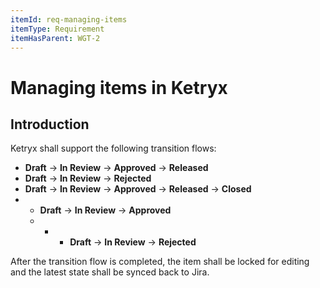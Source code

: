 ```yaml
---
itemId: req-managing-items
itemType: Requirement
itemHasParent: WGT-2
---
```


# Managing items in Ketryx

## Introduction

Ketryx shall support the following transition flows:

- **Draft** -> **In Review** -> **Approved** -> **Released**
- **Draft** -> **In Review** -> **Rejected**
- **Draft** -> **In Review** -> **Approved** -> **Released** -> **Closed**
- - **Draft** -> **In Review** -> **Approved**
  - - - **Draft** -> **In Review** -> **Rejected** 

After the transition flow is completed, the item shall be locked for editing and the latest state shall be synced back to Jira.
